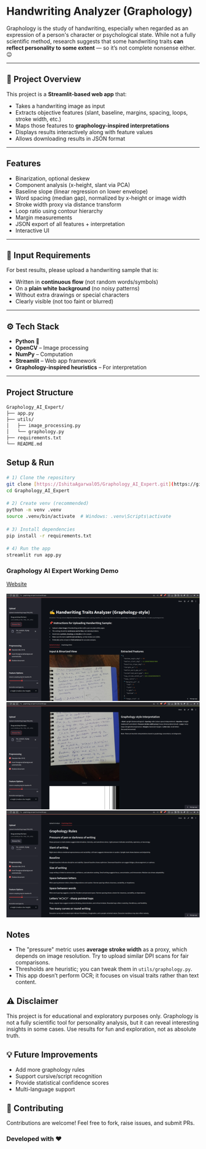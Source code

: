 # Handwriting Analyzer (Graphology)
Graphology is the study of handwriting, especially when regarded as an expression of a person's character or psychological state. While not a fully scientific method, research suggests that some handwriting traits **can reflect personality to some extent** — so it’s not complete nonsense either. 😉

---

## 🌟 Project Overview
This project is a **Streamlit-based web app** that:
- Takes a handwriting image as input  
- Extracts objective features (slant, baseline, margins, spacing, loops, stroke width, etc.)  
- Maps those features to **graphology-inspired interpretations**  
- Displays results interactively along with feature values  
- Allows downloading results in JSON format  

---

## Features
- Binarization, optional deskew
- Component analysis (x-height, slant via PCA)
- Baseline slope (linear regression on lower envelope)
- Word spacing (median gap), normalized by x-height or image width
- Stroke width proxy via distance transform
- Loop ratio using contour hierarchy
- Margin measurements
- JSON export of all features + interpretation
- Interactive UI

---

## 📸 Input Requirements
For best results, please upload a handwriting sample that is:
- Written in **continuous flow** (not random words/symbols)  
- On a **plain white background** (no noisy patterns)  
- Without extra drawings or special characters  
- Clearly visible (not too faint or blurred)  

---

## ⚙️ Tech Stack
- **Python** 🐍  
- **OpenCV** – Image processing  
- **NumPy** – Computation  
- **Streamlit** – Web app framework  
- **Graphology-inspired heuristics** – For interpretation  

--- 

## Project Structure
```
Graphology_AI_Expert/
├── app.py
├── utils/
│   ├── image_processing.py
│   └── graphology.py
├── requirements.txt
└── README.md
```

## Setup & Run

```bash
# 1) Clone the repository  
git clone [https://IshitaAgarwal05/Graphology_AI_Expert.git](https://github.com/IshitaAgarwal05/Graphology_AI_Expert.git)
cd Graphology_AI_Expert

# 2) Create venv (recommended)
python -m venv .venv
source .venv/bin/activate  # Windows: .venv\Scripts\activate

# 3) Install dependencies
pip install -r requirements.txt

# 4) Run the app
streamlit run app.py
```

### Graphology AI Expert Working Demo
[Website](https://graphology-ai-expert-ia.streamlit.app/)
<br><br>
![Img_1](assets/1.png)
![Img_2](assets/2.png)
![Img_3](assets/3.png)

## Notes
- The "pressure" metric uses **average stroke width** as a proxy, which depends on image resolution. Try to upload similar DPI scans for fair comparisons.
- Thresholds are heuristic; you can tweak them in `utils/graphology.py`.
- This app doesn’t perform OCR; it focuses on visual traits rather than text content.

## ⚠️ Disclaimer
This project is for educational and exploratory purposes only. Graphology is not a fully scientific tool for personality analysis, but it can reveal interesting insights in some cases. Use results for fun and exploration, not as absolute truth.

## 💡 Future Improvements
- Add more graphology rules
- Support cursive/script recognition
- Provide statistical confidence scores
- Multi-language support

## 🤝 Contributing
Contributions are welcome! Feel free to fork, raise issues, and submit PRs.

### Developed with ❤️
